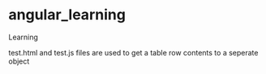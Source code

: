# angular_learning
Learning

test.html and test.js files are used to get a table row contents  to a seperate object 
